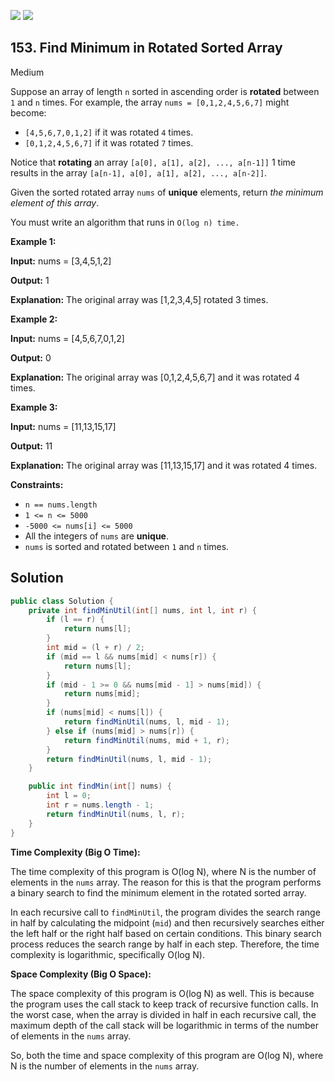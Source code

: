 [![](https://img.shields.io/github/stars/LeetCode-Top-Interview-150/LeetCode-Top-Interview-150?label=Stars&style=flat-square)](https://github.com/LeetCode-Top-Interview-150/LeetCode-Top-Interview-150)
[![](https://img.shields.io/github/forks/LeetCode-Top-Interview-150/LeetCode-Top-Interview-150?label=Fork%20me%20on%20GitHub%20&style=flat-square)](https://github.com/LeetCode-Top-Interview-150/LeetCode-Top-Interview-150/fork)

## 153\. Find Minimum in Rotated Sorted Array

Medium

Suppose an array of length `n` sorted in ascending order is **rotated** between `1` and `n` times. For example, the array `nums = [0,1,2,4,5,6,7]` might become:

*   `[4,5,6,7,0,1,2]` if it was rotated `4` times.
*   `[0,1,2,4,5,6,7]` if it was rotated `7` times.

Notice that **rotating** an array `[a[0], a[1], a[2], ..., a[n-1]]` 1 time results in the array `[a[n-1], a[0], a[1], a[2], ..., a[n-2]]`.

Given the sorted rotated array `nums` of **unique** elements, return _the minimum element of this array_.

You must write an algorithm that runs in `O(log n) time.`

**Example 1:**

**Input:** nums = [3,4,5,1,2]

**Output:** 1

**Explanation:** The original array was [1,2,3,4,5] rotated 3 times. 

**Example 2:**

**Input:** nums = [4,5,6,7,0,1,2]

**Output:** 0

**Explanation:** The original array was [0,1,2,4,5,6,7] and it was rotated 4 times. 

**Example 3:**

**Input:** nums = [11,13,15,17]

**Output:** 11

**Explanation:** The original array was [11,13,15,17] and it was rotated 4 times. 

**Constraints:**

*   `n == nums.length`
*   `1 <= n <= 5000`
*   `-5000 <= nums[i] <= 5000`
*   All the integers of `nums` are **unique**.
*   `nums` is sorted and rotated between `1` and `n` times.

## Solution

```java
public class Solution {
    private int findMinUtil(int[] nums, int l, int r) {
        if (l == r) {
            return nums[l];
        }
        int mid = (l + r) / 2;
        if (mid == l && nums[mid] < nums[r]) {
            return nums[l];
        }
        if (mid - 1 >= 0 && nums[mid - 1] > nums[mid]) {
            return nums[mid];
        }
        if (nums[mid] < nums[l]) {
            return findMinUtil(nums, l, mid - 1);
        } else if (nums[mid] > nums[r]) {
            return findMinUtil(nums, mid + 1, r);
        }
        return findMinUtil(nums, l, mid - 1);
    }

    public int findMin(int[] nums) {
        int l = 0;
        int r = nums.length - 1;
        return findMinUtil(nums, l, r);
    }
}
```

**Time Complexity (Big O Time):**

The time complexity of this program is O(log N), where N is the number of elements in the `nums` array. The reason for this is that the program performs a binary search to find the minimum element in the rotated sorted array.

In each recursive call to `findMinUtil`, the program divides the search range in half by calculating the midpoint (`mid`) and then recursively searches either the left half or the right half based on certain conditions. This binary search process reduces the search range by half in each step. Therefore, the time complexity is logarithmic, specifically O(log N).

**Space Complexity (Big O Space):**

The space complexity of this program is O(log N) as well. This is because the program uses the call stack to keep track of recursive function calls. In the worst case, when the array is divided in half in each recursive call, the maximum depth of the call stack will be logarithmic in terms of the number of elements in the `nums` array.

So, both the time and space complexity of this program are O(log N), where N is the number of elements in the `nums` array.

